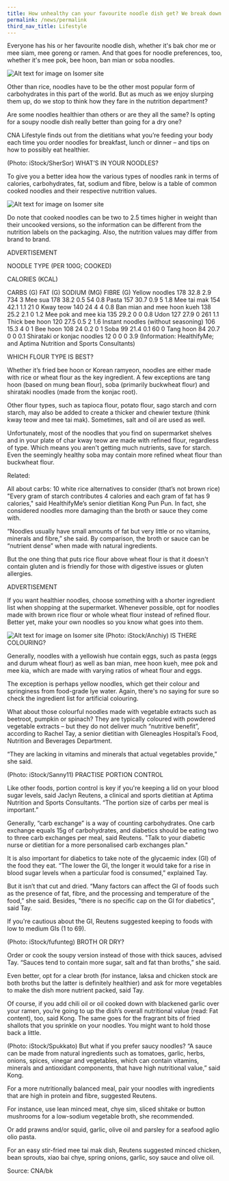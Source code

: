 ```yaml
---
title: How unhealthy can your favourite noodle dish get? We break down the facts
permalink: /news/permalink
third_nav_title: Lifestyle
---
```

Everyone has his or her favourite noodle dish, whether it's bak chor me or mee siam, mee goreng or ramen.  And that goes for noodle preferences, too, whether it's mee pok, bee hoon, ban mian or soba noodles.

![Alt text for image on Isomer site](/images/22222.jpg)

Other than rice, noodles have to be the other most popular form of carbohydrates in this part of the world. But as much as we enjoy slurping them up, do we stop to think how they fare in the nutrition department?

Are some noodles healthier than others or are they all the same? Is opting for a soupy noodle dish really better than going for a dry one?

CNA Lifestyle finds out from the dietitians what you’re feeding your body each time you order noodles for breakfast, lunch or dinner – and tips on how to possibly eat healthier.


(Photo: iStock/SherSor)
WHAT’S IN YOUR NOODLES?

To give you a better idea how the various types of noodles rank in terms of calories, carbohydrates, fat, sodium and fibre, below is a table of common cooked noodles and their respective nutrition values.

![Alt text for image on Isomer site](/images/istock936317570.jpg)

Do note that cooked noodles can be two to 2.5 times higher in weight than their uncooked versions, so the information can be different from the nutrition labels on the packaging. Also, the nutrition values may differ from brand to brand.

ADVERTISEMENT

NOODLE TYPE (PER 100G; COOKED)

CALORIES (KCAL)

CARBS (G)	FAT (G)	SODIUM (MG)	FIBRE (G)
Yellow noodles	178	32.8	2.9	734	3
Mee sua	178	38.2	0.5	54	0.8
Pasta	157	30.7	0.9	5	1.8
Mee tai mak	154	42.1	1.1	21	0
Kway teow	140	24	4	4	0.8
Ban mian and mee hoon kueh	138	25.2	2.1	0	1.2
Mee pok and mee kia	135	29.2	0	0	0.8
Udon	127	27.9	0	261	1.1
Thick bee hoon	120	27.5	0.5	2	1.6
Instant noodles (without seasoning)	106	15.3	4	0	1
Bee hoon	108	24	0.2	0	1
Soba	99	21.4	0.1	60	0
Tang hoon	84	20.7	0	0	0.1
Shirataki or konjac noodles	12	0	0	0	3.9
(Information: HealthifyMe; and Aptima Nutrition and Sports Consultants)

WHICH FLOUR TYPE IS BEST?

Whether it’s fried bee hoon or Korean ramyeon, noodles are either made with rice or wheat flour as the key ingredient. A few exceptions are tang hoon (based on mung bean flour), soba (primarily buckwheat flour) and shirataki noodles (made from the konjac root).

Other flour types, such as tapioca flour, potato flour, sago starch and corn starch, may also be added to create a thicker and chewier texture (think kway teow and mee tai mak). Sometimes, salt and oil are used as well.

Unfortunately, most of the noodles that you find on supermarket shelves and in your plate of char kway teow are made with refined flour, regardless of type. Which means you aren't getting much nutrients, save for starch. Even the seemingly healthy soba may contain more refined wheat flour than buckwheat flour.

Related:

All about carbs: 10 white rice alternatives to consider (that’s not brown rice)
"Every gram of starch contributes 4 calories and each gram of fat has 9 calories," said HealthifyMe’s senior dietitian Kong Pun Pun. In fact, she considered noodles more damaging than the broth or sauce they come with.

“Noodles usually have small amounts of fat but very little or no vitamins, minerals and fibre,” she said. By comparison, the broth or sauce can be “nutrient dense” when made with natural ingredients.

But the one thing that puts rice flour above wheat flour is that it doesn't contain gluten and is friendly for those with digestive issues or gluten allergies.

ADVERTISEMENT

If you want healthier noodles, choose something with a shorter ingredient list when shopping at the supermarket. Whenever possible, opt for noodles made with brown rice flour or whole wheat flour instead of refined flour. Better yet, make your own noodles so you know what goes into them.

![Alt text for image on Isomer site](/images/istock968425964.jpg)
(Photo: iStock/Anchiy)
IS THERE COLOURING?

Generally, noodles with a yellowish hue contain eggs, such as pasta (eggs and durum wheat flour) as well as ban mian, mee hoon kueh, mee pok and mee kia, which are made with varying ratios of wheat flour and eggs.

The exception is perhaps yellow noodles, which get their colour and springiness from food-grade lye water. Again, there's no saying for sure so check the ingredient list for artificial colouring.

What about those colourful noodles made with vegetable extracts such as beetroot, pumpkin or spinach? They are typically coloured with powdered vegetable extracts – but they do not deliver much “nutritive benefit”, according to Rachel Tay, a senior dietitian with Gleneagles Hospital’s Food, Nutrition and Beverages Department.

“They are lacking in vitamins and minerals that actual vegetables provide,” she said.


(Photo: iStock/Sanny11)
PRACTISE PORTION CONTROL

Like other foods, portion control is key if you're keeping a lid on your blood sugar levels, said Jaclyn Reutens, a clinical and sports dietitian at Aptima Nutrition and Sports Consultants. “The portion size of carbs per meal is important.”

Generally, “carb exchange” is a way of counting carbohydrates. One carb exchange equals 15g of carbohydrates, and diabetics should be eating two to three carb exchanges per meal, said Reutens. "Talk to your diabetic nurse or dietitian for a more personalised carb exchanges plan."

It is also important for diabetics to take note of the glycaemic index (GI) of the food they eat. “The lower the GI, the longer it would take for a rise in blood sugar levels when a particular food is consumed,” explained Tay.

But it isn’t that cut and dried. “Many factors can affect the GI of foods such as the presence of fat, fibre, and the processing and temperature of the food,” she said. Besides, "there is no specific cap on the GI for diabetics", said Tay.

If you're cautious about the GI, Reutens suggested keeping to foods with low to medium GIs (1 to 69).


(Photo: iStock/fufunteg)
BROTH OR DRY?

Order or cook the soupy version instead of those with thick sauces, advised Tay. “Sauces tend to contain more sugar, salt and fat than broths,” she said.

Even better, opt for a clear broth (for instance, laksa and chicken stock are both broths but the latter is definitely healthier) and ask for more vegetables to make the dish more nutrient packed, said Tay.

Of course, if you add chili oil or oil cooked down with blackened garlic over your ramen, you’re going to up the dish’s overall nutritional value (read: Fat content), too, said Kong. The same goes for the fragrant bits of fried shallots that you sprinkle on your noodles. You might want to hold those back a little.


(Photo: iStock/Spukkato)
But what if you prefer saucy noodles? “A sauce can be made from natural ingredients such as tomatoes, garlic, herbs, onions, spices, vinegar and vegetables, which can contain vitamins, minerals and antioxidant components, that have high nutritional value,” said Kong.

For a more nutritionally balanced meal, pair your noodles with ingredients that are high in protein and fibre, suggested Reutens.

For instance, use lean minced meat, chye sim, sliced shitake or button mushrooms for a low-sodium vegetable broth, she recommended.

Or add prawns and/or squid, garlic, olive oil and parsley for a seafood aglio olio pasta.

For an easy stir-fried mee tai mak dish, Reutens suggested minced chicken, bean sprouts, xiao bai chye, spring onions, garlic, soy sauce and olive oil.

Source: CNA/bk